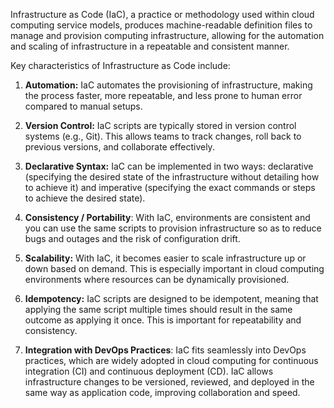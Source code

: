 Infrastructure as Code (IaC), a practice or methodology used within cloud computing service models, produces machine-readable definition files to manage and provision computing infrastructure, allowing for the automation and scaling of infrastructure in a repeatable and consistent manner.

Key characteristics of Infrastructure as Code include:

1. **Automation:** IaC automates the provisioning of infrastructure, making the process faster, more repeatable, and less prone to human error compared to manual setups.

2. **Version Control:** IaC scripts are typically stored in version control systems (e.g., Git). This allows teams to track changes, roll back to previous versions, and collaborate effectively.

3. **Declarative Syntax:** IaC can be implemented in two ways: declarative (specifying the desired state of the infrastructure without detailing how to achieve it) and imperative (specifying the exact commands or steps to achieve the desired state).

4. **Consistency / Portability**: With IaC, environments are consistent and you can use the same scripts to provision infrastructure so as to reduce bugs and outages and the risk of configuration drift.

5. **Scalability:** With IaC, it becomes easier to scale infrastructure up or down based on demand. This is especially important in cloud computing environments where resources can be dynamically provisioned.

6. **Idempotency:** IaC scripts are designed to be idempotent, meaning that applying the same script multiple times should result in the same outcome as applying it once. This is important for repeatability and consistency.

7. **Integration with DevOps Practices**: IaC fits seamlessly into DevOps practices, which are widely adopted in cloud computing for continuous integration (CI) and continuous deployment (CD). IaC allows infrastructure changes to be versioned, reviewed, and deployed in the same way as application code, improving collaboration and speed.
